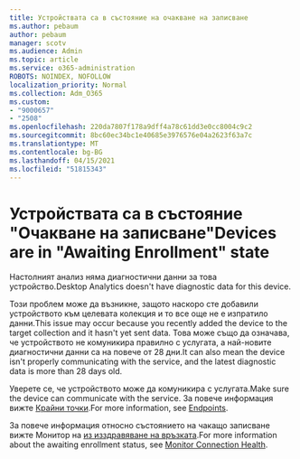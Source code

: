 ```yaml
---
title: Устройствата са в състояние на очакване на записване
ms.author: pebaum
author: pebaum
manager: scotv
ms.audience: Admin
ms.topic: article
ms.service: o365-administration
ROBOTS: NOINDEX, NOFOLLOW
localization_priority: Normal
ms.collection: Adm_O365
ms.custom:
- "9000657"
- "2508"
ms.openlocfilehash: 220da7807f178a9dff4a78c61dd3e0cc8004c9c2
ms.sourcegitcommit: 8bc60ec34bc1e40685e3976576e04a2623f63a7c
ms.translationtype: MT
ms.contentlocale: bg-BG
ms.lasthandoff: 04/15/2021
ms.locfileid: "51815343"
---
```

# <a name="devices-are-in-awaiting-enrollment-state"></a><span data-ttu-id="42b50-102">Устройствата са в състояние "Очакване на записване"</span><span class="sxs-lookup"><span data-stu-id="42b50-102">Devices are in "Awaiting Enrollment" state</span></span>

<span data-ttu-id="42b50-103">Настолният анализ няма диагностични данни за това устройство.</span><span class="sxs-lookup"><span data-stu-id="42b50-103">Desktop Analytics doesn't have diagnostic data for this device.</span></span> 

<span data-ttu-id="42b50-104">Този проблем може да възникне, защото наскоро сте добавили устройството към целевата колекция и то все още не е изпратило данни.</span><span class="sxs-lookup"><span data-stu-id="42b50-104">This issue may occur because you recently added the device to the target collection and it hasn't yet sent data.</span></span> <span data-ttu-id="42b50-105">Това може също да означава, че устройството не комуникира правилно с услугата, а най-новите диагностични данни са на повече от 28 дни.</span><span class="sxs-lookup"><span data-stu-id="42b50-105">It can also mean the device isn't properly communicating with the service, and the latest diagnostic data is more than 28 days old.</span></span>

<span data-ttu-id="42b50-106">Уверете се, че устройството може да комуникира с услугата.</span><span class="sxs-lookup"><span data-stu-id="42b50-106">Make sure the device can communicate with the service.</span></span> <span data-ttu-id="42b50-107">За повече информация вижте [Крайни точки](https://docs.microsoft.com/configmgr/desktop-analytics/enable-data-sharing#endpoints).</span><span class="sxs-lookup"><span data-stu-id="42b50-107">For more information, see [Endpoints](https://docs.microsoft.com/configmgr/desktop-analytics/enable-data-sharing#endpoints).</span></span>

<span data-ttu-id="42b50-108">За повече информация относно състоянието на чакащо записване вижте Монитор на [из изздравяване на връзката](https://docs.microsoft.com/configmgr/desktop-analytics/monitor-connection-health#awaiting-enrollment).</span><span class="sxs-lookup"><span data-stu-id="42b50-108">For more information about the awaiting enrollment status, see [Monitor Connection Health](https://docs.microsoft.com/configmgr/desktop-analytics/monitor-connection-health#awaiting-enrollment).</span></span>